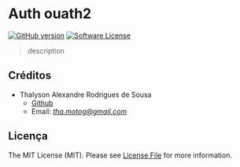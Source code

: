 # Auth ouath2

[![GitHub version](https://badge.fury.io/gh/thalysonrodrigues%2Flogin-facebook.svg)](https://badge.fury.io/gh/thalysonrodrigues%2Flogin-facebook)
[![Software License](https://img.shields.io/apm/l/vim-mode.svg)](https://github.com/thalysonrodrigues/login-facebook/blob/master/LICENSE)

> description

## Créditos

* Thalyson Alexandre Rodrigues de Sousa
    - [Github](https://github.com/thalysonrodrigues)
    - Email: *tha.motog@gmail.com*

## Licença

The MIT License (MIT). Please see [License File](https://github.com/thalysonrodrigues/login-facebook/blob/master/LICENSE) for more information.